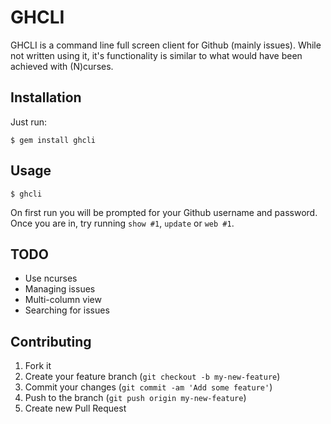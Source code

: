 # GHCLI

GHCLI is a command line full screen client for Github (mainly issues). While not written using it, it's functionality is similar to what would have been achieved with (N)curses.

## Installation

Just run:

    $ gem install ghcli

## Usage

    $ ghcli

On first run you will be prompted for your Github username and password. Once you are in, try running `show #1`, `update` or `web #1`.

## TODO

* Use ncurses
* Managing issues
* Multi-column view
* Searching for issues

## Contributing

1. Fork it
2. Create your feature branch (`git checkout -b my-new-feature`)
3. Commit your changes (`git commit -am 'Add some feature'`)
4. Push to the branch (`git push origin my-new-feature`)
5. Create new Pull Request
